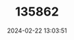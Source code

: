 ---
title: "135862"
category: "Kassina decorata"
draft: false
date: 2024-02-22 13:03:51
languages:
  English: ["Decorated Running Frog"]
---